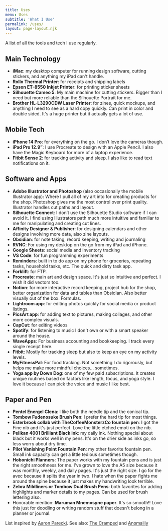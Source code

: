 ```yaml
---
title: Uses
menu: Uses
subtitle: 'What I Use'
permalink: /uses/
layout: page-layout.njk
---
```

A list of all the tools and tech I use regularly.

## Main Technology
- **iMac**: my desktop computer for running design software, cutting stickers, and anything my iPad can't handle.
- **Rollo Thermal Printer**: for receipts and shipping labels 
- **Epson ET-8550 Inkjet Printer**: for printing sticker sheets
- **Silhouette Cameo 5**: My main machine for cutting stickers. Bigger than I need but more reliable than the Silhouette Portrait for me.
- **Brother HL-L3290CDW Laser Printer**: for zines, quick mockups, and anything I need to see as a hard copy quickly. Can print in color and double sided. It's a huge printer but it actually gets a lot of use.

## Mobile Tech
- **iPhone 14 Pro**: for everything on the go. I don’t love the cameras though.
- **iPad Pro 12.9”**: I use Procreate to design with an Apple Pencil. I also have the Magic Keyboard for more of a laptop experience.
- **Fitbit Sense 2**: for tracking activity and sleep. I also like to read text notifications on it.

## Software and Apps
- **Adobe Illustrator and Photoshop** (also occasionally the mobile Illustrator app): Where I pull all of my art into for creating products for the shop. Photoshop gives me the most control over print quality. Illustrator handles cut paths and layout.
- **Silhouette Connect**: I don’t use the Silhouette Studio software if I can avoid it. I find using Illustrators path much more intuitive and familiar to me for manipulating and creating cut lines.
- **Affinity Designer & Publisher**: for designing calendars and other designs involving more data, also zine layouts.
- **Obsidian**: for note taking, record keeping, writing and journaling
- **RVNC**: For using my desktop on the go from my iPad and iPhone.
- **Google Sheets**: social media and inventory tracking 
- **VS Code**: for fun programming experiments
- **Reminders**: built in to do app on my phone for groceries, repeating tasks, household tasks, etc. The quick and dirty task app.
- **Forklift**: for FTP.
- **Procreate**: main art and design space. It's just so intuitive and perfect. I wish it did vectors too.
- **Notion**: for more interactive record keeping, project hub for the shop, better organization for data and tables than Obsidian. Also better visually out of the box. Formulas.
- **Lightroom app**: for editing photos quickly for social media or product listings.
- **PicsArt app**: for adding text to pictures, making collages, and other more complex visuals.
- **CapCut**: for editing videos
- **Spotify**: for listening to music I don't own or with a smart speaker around the house.
- **WaveApps**: For business accounting and bookkeeping. I track every single receipt here.
- **Fitbit**: Mostly for tracking sleep but also to keep an eye on my activity levels.
- **MyFitnessPal**: For food tracking. Not something I do rigorously, but helps me make more mindful choices... sometimes.
- **Yoga app by Down Dog**: one of my few paid subscriptions. It creates unique routines based on factors like length, focus, and yoga style. I love it because I can pick the voice and music I like best.

## Paper and Pen
- **Pentel Energel Clena**: I like both the needle tip and the conical tip.
- **Tombow Fudenosuke Brush Pen**: I prefer the hard tip for most things.
- **Esterbrook collab with TheCoffeeMonsterzCo fountain pen**: I got the Fine nib and it's just perfect. Love the little etched emoti on the nib.
- **Pelikan 4001 Brilliant Black ink**: my daily ink. Nothing special about black but it works well in my pens. It's on the drier side as inks go, so less worry about dry time.
- **Pilot Vanishing Point Fountain Pen**: my other favorite fountain pen. Small ink capacity can get a little tedious sometimes though.
- **Hobonichi Planners**: The paper works with my fountain pens and is just the right smoothness for me. I've grown to love the A5 size because it was monthly, weekly, and daily pages. It's just the right size. I go for the avec because it splits the year in two. I hate when the paper fights me around the spine because it just makes my handwriting look terrible.
- **Zebra Mildliners or Tombow Dual Brush Pens**: both favorites for adding highlights and marker details to my pages. Can be used for brush lettering also.
- Honorable mention: **Maruman Mnemosyne paper**. It's so smooth!! Love this just for doodling or writing random stuff that doesn't belong in a planner or journal.

List inspired by [Aaron Parecki](https://aaronparecki.com/life-stack/). See also: [The Cramped](https://www.thecramped.com/what-we-use/) and [Anomalily](https://anomalily.net/life-stack/)